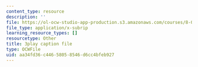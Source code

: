 ```yaml
---
content_type: resource
description: ''
file: https://ol-ocw-studio-app-production.s3.amazonaws.com/courses/8-01sc-classical-mechanics-fall-2016/aa34fd36c44658058546d6cc4bfeb927_i4u7SZjoAs4.vtt
file_type: application/x-subrip
learning_resource_types: []
resourcetype: Other
title: 3play caption file
type: OCWFile
uid: aa34fd36-c446-5805-8546-d6cc4bfeb927
---
```

